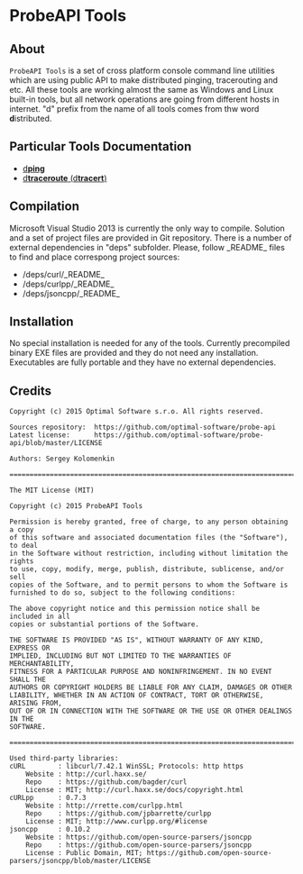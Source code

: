 # ProbeAPI Tools
## About
`ProbeAPI Tools` is a set of cross platform console command line utilities which are using public API to make distributed pinging, tracerouting and etc.
All these tools are working almost the same as Windows and Linux built-in tools, but all network operations are going from different hosts in internet.
"d" prefix from the name of all tools comes from thw word **d**istributed.

## Particular Tools Documentation

* [d**ping**](dping.md)
* [d**traceroute** (d**tracert**)](dtraceroute.md)

## Compilation

Microsoft Visual Studio 2013 is currently the only way to compile. Solution and a set of project files are provided in Git repository.
There is a number of external dependencies in "deps" subfolder. Please, follow \_README\_ files to find and place correspong project sources:
* /deps/curl/\_README\_ 
* /deps/curlpp/\_README\_ 
* /deps/jsoncpp/\_README\_ 

## Installation

No special installation is needed for any of the tools. Currently precompiled binary EXE files are provided and they do not need any installation. Executables are fully portable and they have no external dependencies.

## Credits

```
Copyright (c) 2015 Optimal Software s.r.o. All rights reserved.

Sources repository:  https://github.com/optimal-software/probe-api
Latest license:      https://github.com/optimal-software/probe-api/blob/master/LICENSE

Authors: Sergey Kolomenkin

===============================================================================

The MIT License (MIT)

Copyright (c) 2015 ProbeAPI Tools

Permission is hereby granted, free of charge, to any person obtaining a copy
of this software and associated documentation files (the "Software"), to deal
in the Software without restriction, including without limitation the rights
to use, copy, modify, merge, publish, distribute, sublicense, and/or sell
copies of the Software, and to permit persons to whom the Software is
furnished to do so, subject to the following conditions:

The above copyright notice and this permission notice shall be included in all
copies or substantial portions of the Software.

THE SOFTWARE IS PROVIDED "AS IS", WITHOUT WARRANTY OF ANY KIND, EXPRESS OR
IMPLIED, INCLUDING BUT NOT LIMITED TO THE WARRANTIES OF MERCHANTABILITY,
FITNESS FOR A PARTICULAR PURPOSE AND NONINFRINGEMENT. IN NO EVENT SHALL THE
AUTHORS OR COPYRIGHT HOLDERS BE LIABLE FOR ANY CLAIM, DAMAGES OR OTHER
LIABILITY, WHETHER IN AN ACTION OF CONTRACT, TORT OR OTHERWISE, ARISING FROM,
OUT OF OR IN CONNECTION WITH THE SOFTWARE OR THE USE OR OTHER DEALINGS IN THE
SOFTWARE.

===============================================================================

Used third-party libraries:
cURL        : libcurl/7.42.1 WinSSL; Protocols: http https
    Website : http://curl.haxx.se/
    Repo    : https://github.com/bagder/curl
    License : MIT; http://curl.haxx.se/docs/copyright.html
cURLpp      : 0.7.3
    Website : http://rrette.com/curlpp.html
    Repo    : https://github.com/jpbarrette/curlpp
    License : MIT; http://www.curlpp.org/#license
jsoncpp     : 0.10.2
    Website : https://github.com/open-source-parsers/jsoncpp
    Repo    : https://github.com/open-source-parsers/jsoncpp
    License : Public Domain, MIT; https://github.com/open-source-parsers/jsoncpp/blob/master/LICENSE
```
